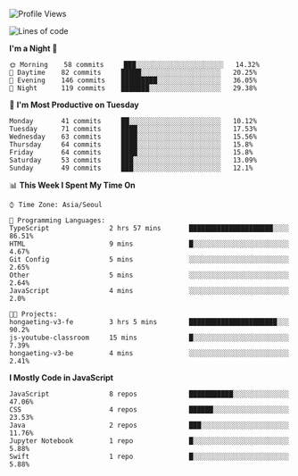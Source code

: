 <!--START_SECTION:waka-->
![Profile Views](http://img.shields.io/badge/Profile%20Views-0-blue)

![Lines of code](https://img.shields.io/badge/From%20Hello%20World%20I%27ve%20Written-92612%20lines%20of%20code-blue)

**I'm a Night 🦉** 

```text
🌞 Morning    58 commits     ███░░░░░░░░░░░░░░░░░░░░░░   14.32% 
🌆 Daytime    82 commits     █████░░░░░░░░░░░░░░░░░░░░   20.25% 
🌃 Evening    146 commits    █████████░░░░░░░░░░░░░░░░   36.05% 
🌙 Night      119 commits    ███████░░░░░░░░░░░░░░░░░░   29.38%

```
📅 **I'm Most Productive on Tuesday** 

```text
Monday       41 commits     ██░░░░░░░░░░░░░░░░░░░░░░░   10.12% 
Tuesday      71 commits     ████░░░░░░░░░░░░░░░░░░░░░   17.53% 
Wednesday    63 commits     ████░░░░░░░░░░░░░░░░░░░░░   15.56% 
Thursday     64 commits     ████░░░░░░░░░░░░░░░░░░░░░   15.8% 
Friday       64 commits     ████░░░░░░░░░░░░░░░░░░░░░   15.8% 
Saturday     53 commits     ███░░░░░░░░░░░░░░░░░░░░░░   13.09% 
Sunday       49 commits     ███░░░░░░░░░░░░░░░░░░░░░░   12.1%

```


📊 **This Week I Spent My Time On** 

```text
⌚︎ Time Zone: Asia/Seoul

💬 Programming Languages: 
TypeScript               2 hrs 57 mins       █████████████████████░░░░   86.51% 
HTML                     9 mins              █░░░░░░░░░░░░░░░░░░░░░░░░   4.67% 
Git Config               5 mins              ░░░░░░░░░░░░░░░░░░░░░░░░░   2.65% 
Other                    5 mins              ░░░░░░░░░░░░░░░░░░░░░░░░░   2.64% 
JavaScript               4 mins              ░░░░░░░░░░░░░░░░░░░░░░░░░   2.0%

🐱‍💻 Projects: 
hongaeting-v3-fe         3 hrs 5 mins        ██████████████████████░░░   90.2% 
js-youtube-classroom     15 mins             █░░░░░░░░░░░░░░░░░░░░░░░░   7.39% 
hongaeting-v3-be         4 mins              ░░░░░░░░░░░░░░░░░░░░░░░░░   2.41%

```

**I Mostly Code in JavaScript** 

```text
JavaScript               8 repos             ███████████░░░░░░░░░░░░░░   47.06% 
CSS                      4 repos             ██████░░░░░░░░░░░░░░░░░░░   23.53% 
Java                     2 repos             ███░░░░░░░░░░░░░░░░░░░░░░   11.76% 
Jupyter Notebook         1 repo              █░░░░░░░░░░░░░░░░░░░░░░░░   5.88% 
Swift                    1 repo              █░░░░░░░░░░░░░░░░░░░░░░░░   5.88%

```



<!--END_SECTION:waka-->
